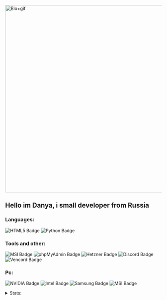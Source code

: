 <a href="https://e-z.bio/d3f0ltik" target="_blank">
  <img src="https://i.ibb.co/fzyvWNcC/standard-4.gif" alt="Bio+gif" width="600"/>
</a>

## **Hello im Danya, i small developer from Russia**

### Languages:
![HTML5 Badge](https://img.shields.io/badge/HTML5-E34F26?logo=html5&logoColor=fff&style=for-the-badge)
![Python Badge](https://img.shields.io/badge/Python-3776AB?logo=python&logoColor=fff&style=for-the-badge)

### Tools and other:
![MSI Badge](https://img.shields.io/badge/MSI-F00?logo=msi&logoColor=fff&style=for-the-badge)
![phpMyAdmin Badge](https://img.shields.io/badge/phpMyAdmin-6C78AF?logo=phpmyadmin&logoColor=fff&style=for-the-badge)
![Hetzner Badge](https://img.shields.io/badge/Hetzner-D50C2D?logo=hetzner&logoColor=fff&style=for-the-badge)
![Discord Badge](https://img.shields.io/badge/Discord-5865F2?logo=discord&logoColor=fff&style=for-the-badge)
![Vencord Badge](https://img.shields.io/badge/Vencord-D3859B?logo=vencord&logoColor=fff&style=for-the-badge)

### Pc:
![NVIDIA Badge](https://img.shields.io/badge/NVIDIA-76B900?logo=nvidia&logoColor=fff&style=for-the-badge)
![Intel Badge](https://img.shields.io/badge/Intel-0071C5?logo=intel&logoColor=fff&style=for-the-badge)
![Samsung Badge](https://img.shields.io/badge/Samsung-1428A0?logo=samsung&logoColor=fff&style=for-the-badge)
![MSI Badge](https://img.shields.io/badge/MSI-F00?logo=msi&logoColor=fff&style=for-the-badge)

<details>
  <summary>Stats:</summary>

  ![Anurag's GitHub stats](https://github-readme-stats.vercel.app/api?username=defoltik1337&show_icons=true&theme=gruvbox)
  ![Top Langs](https://github-readme-stats.vercel.app/api/top-langs/?username=defoltik1337&layout=compact)

</details>
